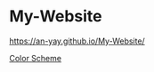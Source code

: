 # My-Website

https://an-yay.github.io/My-Website/

[Color Scheme](https://colorhunt.co/palette/e9d5ca8273974d4c7d363062)

